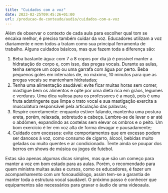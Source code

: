 ```yaml
---
title: "Cuidados com a voz"
date: 2023-02-25T09:45:26+01:00
url: /producao-de-conteudo/audio/cuidados-com-a-voz
---
```


Além de observar o contexto de cada aula para escolher qual tom se encaixa melhor, é preciso também cuidar da voz. Educadores utilizam a voz diariamente e nem todos a tratam como sua principal ferramenta de trabalho. Alguns cuidados básicos, mas que fazem toda a diferença são:

1. Beba bastante água: com 7 a 8 copos por dia já é possível manter a hidratação do corpo e, com isso, das pregas vocais. Durante as aulas, tenha sempre um copo ou uma garrafa com água por perto. Beba pequenos goles em intervalos de, no máximo, 10 minutos para que as pregas vocais se mantenham hidratadas;
2. Tenha uma alimentação saudável: evite ficar muitas horas sem comer, mastigue bem os alimentos e opte por uma dieta rica em grãos, legumes e verduras. Uma dica valiosa para os professores é a maçã, pois é uma fruta adstringente que limpa o trato vocal e sua mastigação exercita a musculatura responsável pela articulação das palavras;
3. Respire corretamente: enquanto estiver falando, mantenha uma postura ereta, porém, relaxada, sobretudo a cabeça. Lembre-se de levar o ar até o abdômen, expandindo as costelas sem elevar os ombros e o peito. Um bom exercício é ler em voz alta de forma devagar e pausadamente;
4. Cuidado com excessos: evite comportamentos que em excesso podem ser danosos à voz, como consumo de cigarro, álcool, bebidas muito geladas ou muito quentes e ar condicionado. Tente ainda se poupar dos berros em shows de música ou jogos de futebol.

Estas são apenas algumas dicas simples, mas que são um começo para manter a voz em bom estado para as aulas. Porém, o recomendado para quem ministra muitas aulas e cursos, como os educadores, é fazer um acompanhamento com um fonoaudiólogo, assim tem-se a garantia de manter toda a estrutura vocal saudável. O próximo passo é conhecer que equipamentos são necessários para gravar o áudio de uma videoaula.